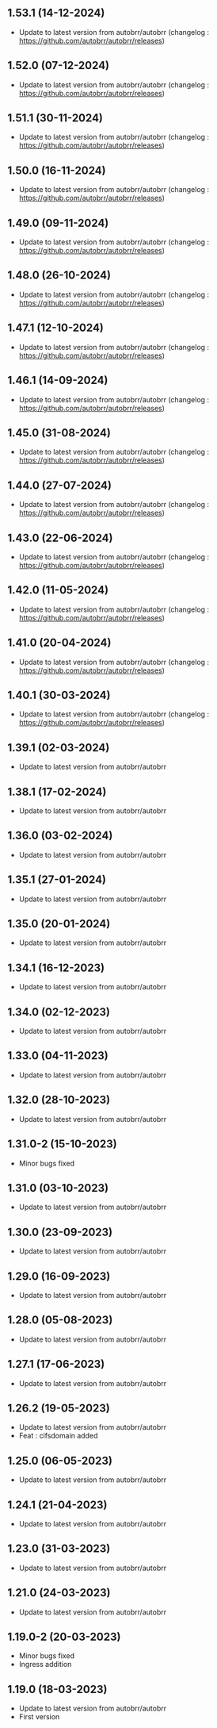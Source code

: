 
## 1.53.1 (14-12-2024)
- Update to latest version from autobrr/autobrr (changelog : https://github.com/autobrr/autobrr/releases)

## 1.52.0 (07-12-2024)
- Update to latest version from autobrr/autobrr (changelog : https://github.com/autobrr/autobrr/releases)

## 1.51.1 (30-11-2024)
- Update to latest version from autobrr/autobrr (changelog : https://github.com/autobrr/autobrr/releases)

## 1.50.0 (16-11-2024)
- Update to latest version from autobrr/autobrr (changelog : https://github.com/autobrr/autobrr/releases)

## 1.49.0 (09-11-2024)
- Update to latest version from autobrr/autobrr (changelog : https://github.com/autobrr/autobrr/releases)

## 1.48.0 (26-10-2024)
- Update to latest version from autobrr/autobrr (changelog : https://github.com/autobrr/autobrr/releases)

## 1.47.1 (12-10-2024)
- Update to latest version from autobrr/autobrr (changelog : https://github.com/autobrr/autobrr/releases)

## 1.46.1 (14-09-2024)
- Update to latest version from autobrr/autobrr (changelog : https://github.com/autobrr/autobrr/releases)

## 1.45.0 (31-08-2024)
- Update to latest version from autobrr/autobrr (changelog : https://github.com/autobrr/autobrr/releases)

## 1.44.0 (27-07-2024)
- Update to latest version from autobrr/autobrr (changelog : https://github.com/autobrr/autobrr/releases)

## 1.43.0 (22-06-2024)
- Update to latest version from autobrr/autobrr (changelog : https://github.com/autobrr/autobrr/releases)

## 1.42.0 (11-05-2024)
- Update to latest version from autobrr/autobrr (changelog : https://github.com/autobrr/autobrr/releases)

## 1.41.0 (20-04-2024)
- Update to latest version from autobrr/autobrr (changelog : https://github.com/autobrr/autobrr/releases)

## 1.40.1 (30-03-2024)
- Update to latest version from autobrr/autobrr (changelog : https://github.com/autobrr/autobrr/releases)

## 1.39.1 (02-03-2024)

- Update to latest version from autobrr/autobrr

## 1.38.1 (17-02-2024)

- Update to latest version from autobrr/autobrr

## 1.36.0 (03-02-2024)

- Update to latest version from autobrr/autobrr

## 1.35.1 (27-01-2024)

- Update to latest version from autobrr/autobrr

## 1.35.0 (20-01-2024)

- Update to latest version from autobrr/autobrr

## 1.34.1 (16-12-2023)

- Update to latest version from autobrr/autobrr

## 1.34.0 (02-12-2023)

- Update to latest version from autobrr/autobrr

## 1.33.0 (04-11-2023)

- Update to latest version from autobrr/autobrr

## 1.32.0 (28-10-2023)

- Update to latest version from autobrr/autobrr

## 1.31.0-2 (15-10-2023)

- Minor bugs fixed

## 1.31.0 (03-10-2023)

- Update to latest version from autobrr/autobrr

## 1.30.0 (23-09-2023)

- Update to latest version from autobrr/autobrr

## 1.29.0 (16-09-2023)

- Update to latest version from autobrr/autobrr

## 1.28.0 (05-08-2023)

- Update to latest version from autobrr/autobrr

## 1.27.1 (17-06-2023)

- Update to latest version from autobrr/autobrr

## 1.26.2 (19-05-2023)

- Update to latest version from autobrr/autobrr
- Feat : cifsdomain added

## 1.25.0 (06-05-2023)

- Update to latest version from autobrr/autobrr

## 1.24.1 (21-04-2023)

- Update to latest version from autobrr/autobrr

## 1.23.0 (31-03-2023)

- Update to latest version from autobrr/autobrr

## 1.21.0 (24-03-2023)

- Update to latest version from autobrr/autobrr

## 1.19.0-2 (20-03-2023)

- Minor bugs fixed
- Ingress addition

## 1.19.0 (18-03-2023)

- Update to latest version from autobrr/autobrr
- First version
